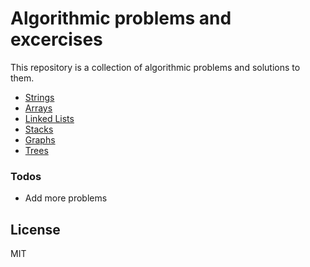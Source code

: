# Algorithmic problems and excercises

This repository is a collection of algorithmic problems and solutions to them.

* [Strings]
* [Arrays]
* [Linked Lists]
* [Stacks]
* [Graphs]
* [Trees]

### Todos
 - Add more problems

License
----
MIT



[//]: # (These are reference links used in the body of this note and get stripped out when the markdown processor does its job. There is no need to format nicely because it shouldn't be seen. Thanks SO - http://stackoverflow.com/questions/4823468/store-comments-in-markdown-syntax)


   [Strings]: <Strings/>
   [Arrays]: <Arrays/>
   [Linked Lists]: <LinkedLists/>
   [Stacks]: <Stacks/>
   [Graphs]: <Graphs/>
   [Trees]: <Trees/>

